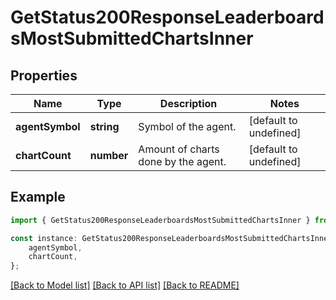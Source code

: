 # GetStatus200ResponseLeaderboardsMostSubmittedChartsInner


## Properties

Name | Type | Description | Notes
------------ | ------------- | ------------- | -------------
**agentSymbol** | **string** | Symbol of the agent. | [default to undefined]
**chartCount** | **number** | Amount of charts done by the agent. | [default to undefined]

## Example

```typescript
import { GetStatus200ResponseLeaderboardsMostSubmittedChartsInner } from 'spacetraders-sdk';

const instance: GetStatus200ResponseLeaderboardsMostSubmittedChartsInner = {
    agentSymbol,
    chartCount,
};
```

[[Back to Model list]](../README.md#documentation-for-models) [[Back to API list]](../README.md#documentation-for-api-endpoints) [[Back to README]](../README.md)
